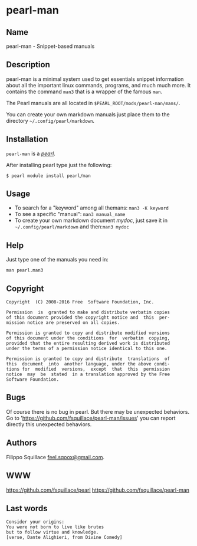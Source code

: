 # pearl-man #

## Name ##
pearl-man - Snippet-based manuals

## Description ##

pearl-man is a minimal system used to get essentials snippet information about all the
important linux commands, programs, and much much more.
It contains the command `man3` that is a wrapper of the famous `man`.

The Pearl manuals are all located in `$PEARL_ROOT/mods/pearl-man/mans/`.

You can create your own markdown manuals just place them to the directory
`~/.config/pearl/markdown`.

## Installation ##
`pearl-man` is a [*pearl*](https://github.com/fsquillace/pearl).

After installing pearl type just the following:

    $ pearl module install pearl/man

## Usage ##
- To search for a "keyword" among all themans: `man3 -K keyword`
- To see a specific "manual": `man3 manual_name`
- To create your own markdown document *mydoc*, just save it in `~/.config/pearl/markdown` and then:`man3 mydoc`

## Help ##
Just type one of the manuals you need in:

    man pearl.man3

## Copyright ##

    Copyright  (C) 2008-2016 Free  Software Foundation, Inc.

    Permission  is  granted to make and distribute verbatim copies
    of this document provided the copyright notice and  this  per‐
    mission notice are preserved on all copies.

    Permission is granted to copy and distribute modified versions
    of this document under the conditions  for  verbatim  copying,
    provided that the entire resulting derived work is distributed
    under the terms of a permission notice identical to this one.

    Permission is granted to copy and distribute  translations  of
    this  document  into  another language, under the above condi‐
    tions for  modified  versions,  except  that  this  permission
    notice  may  be  stated  in a translation approved by the Free
    Software Foundation.

## Bugs ##
Of course there is no bug in pearl. But there may be unexpected behaviors.
Go to 'https://github.com/fsquillace/pearl-man/issues' you can report directly
this unexpected behaviors.

## Authors ##
Filippo Squillace <feel.sqoox@gmail.com>.

## WWW ##
https://github.com/fsquillace/pearl
https://github.com/fsquillace/pearl-man

## Last words ##

    Consider your origins:
    You were not born to live like brutes
    but to follow virtue and knowledge.
    [verse, Dante Alighieri, from Divine Comedy]

